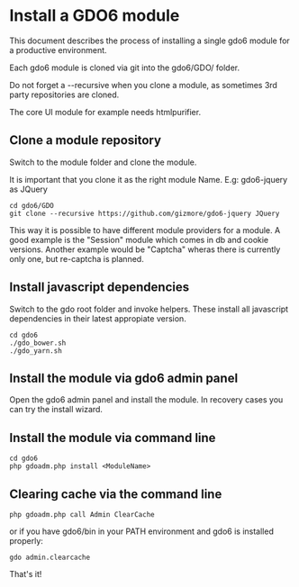 # Install a GDO6 module

This document describes the process of installing a single gdo6 module for a productive environment.

Each gdo6 module is cloned via git into the gdo6/GDO/ folder.

Do not forget a --recursive when you clone a module, as sometimes 3rd party repositories are cloned.

The core UI module for example needs htmlpurifier.
 

## Clone a module repository

Switch to the module folder and clone the module.

It is important that you clone it as the right module Name.
E.g: gdo6-jquery as JQuery

    cd gdo6/GDO
    git clone --recursive https://github.com/gizmore/gdo6-jquery JQuery

This way it is possible to have different module providers for a module.
A good example is the "Session" module which comes in db and cookie versions.
Another example would be "Captcha" wheras there is currently only one, but re-captcha is planned.
 
    
## Install javascript dependencies

Switch to the gdo root folder and invoke helpers. These install all javascript dependencies in their latest appropiate version.

    cd gdo6
    ./gdo_bower.sh
    ./gdo_yarn.sh
   
## Install the module via gdo6 admin panel

Open the gdo6 admin panel and install the module. In recovery cases you can try the install wizard.

## Install the module via command line

    cd gdo6
    php gdoadm.php install <ModuleName>

## Clearing cache via the command line

    php gdoadm.php call Admin ClearCache
    

or if you have gdo6/bin in your PATH environment and gdo6 is installed properly:

    gdo admin.clearcache

    

That's it!
